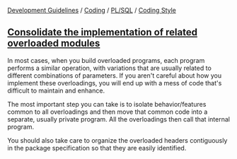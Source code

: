 [Development Guidelines](../../../../README.md) / [Coding](../../../../README.md#coding) / [PL/SQL](../../../../README.md#coding_pl_sql) / [Coding Style](../../../../doc/coding/pl_sql/coding_style.md)

## [Consolidate the implementation of related overloaded modules](../../../../doc/coding/pl_sql/coding_style.md#ConsolidateOverloading)

In most cases, when you build overloaded programs, each program performs a similar operation, with variations that are usually related to different combinations of parameters. If you aren't careful about how you implement these overloadings, you will end up with a mess of code that's difficult to maintain and enhance.

The most important step you can take is to isolate behavior/features common to all overloadings and then move that common code into a separate, usually private program. All the overloadings then call that internal program.

You should also take care to organize the overloaded headers contiguously in the package specification so that they are easily identified.
